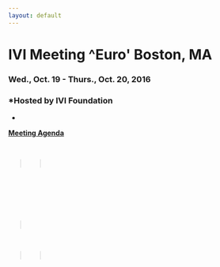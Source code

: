 ```yaml
---
layout: default
---
```

<div id="rightCol0">

<div data-align="center">

# IVI Meeting ^Euro' Boston, MA

### **Wed., Oct. 19 - Thurs., Oct. 20, 2016**

</div>

<div data-align="center">

### *Hosted by IVI Foundation  
  
*

</div>

**[Meeting Agenda](Oct%202016%20Agenda%20-%20IVI.pdf)**

 

> >  

 

 

  

 

>  

 

> >  

####  

#### 

####  

 

</div>
